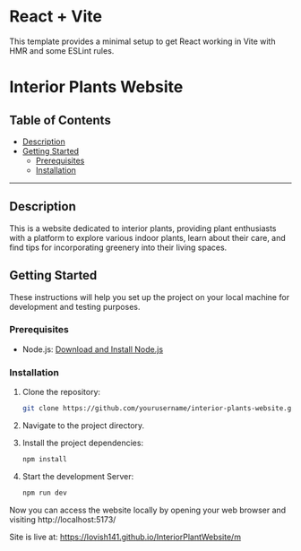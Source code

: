 # React + Vite

This template provides a minimal setup to get React working in Vite with HMR and some ESLint rules.


# Interior Plants Website

## Table of Contents
- [Description](#description)
- [Getting Started](#getting-started)
  - [Prerequisites](#prerequisites)
  - [Installation](#installation)


---

## Description

This is a website dedicated to interior plants, providing plant enthusiasts with a platform to explore various indoor plants, learn about their care, and find tips for incorporating greenery into their living spaces.



## Getting Started

These instructions will help you set up the project on your local machine for development and testing purposes.

### Prerequisites

- Node.js: [Download and Install Node.js](https://nodejs.org/)

### Installation

1. Clone the repository:
   ```bash
   git clone https://github.com/yourusername/interior-plants-website.git

2. Navigate to the project directory.

3. Install the project dependencies:
   ```bash
   npm install

4. Start the development Server:
   ```bash
   npm run dev

Now you can access the website locally by opening your web browser and visiting http://localhost:5173/

Site is live at:
https://lovish141.github.io/InteriorPlantWebsite/m




